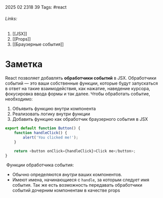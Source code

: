 2025 02 2318 39
Tags: #react 
###### Links: 
1) [[JSX]]
2) [[Props]]
3) [[Браузерные события]]
# Заметка
React позволяет добавлять **обработчики событий** в JSX. Обработчики событий — это ваши собственные функции, которые будут запускаться в ответ на такие взаимодействия, как нажатие, наведение курсора, фокусировка ввода формы и так далее.
Чтобы обработать событие, необходимо:
1) Объявить функцию внутри компонента
2) Реализовать логику внутри функции
3) Добавить функцию как обработчик браузерного события в JSX
```js
export default function Button() {
    function handleClick() {
        alert('You clicked me!');
    }

    return <button onClick={handleClick}>Click me</button>;
}
```
 Функции обработчика события:

- Обычно определяются _внутри_ ваших компонентов.
- Имеют имена, начинающиеся с `handle`, за которым следует имя события.
Так же есть возможность передавать обработчики событий дочерним компонентам в качестве props